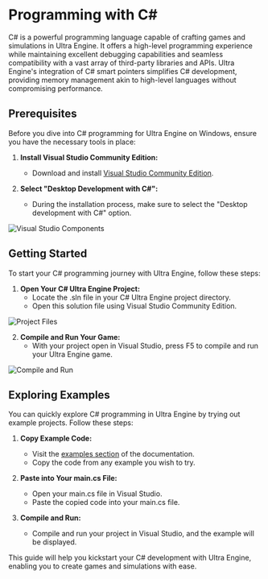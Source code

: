 # Programming with C\#

C# is a powerful programming language capable of crafting games and simulations in Ultra Engine. It offers a high-level programming experience while maintaining excellent debugging capabilities and seamless compatibility with a vast array of third-party libraries and APIs. Ultra Engine's integration of C# smart pointers simplifies C# development, providing memory management akin to high-level languages without compromising performance.

## Prerequisites

Before you dive into C# programming for Ultra Engine on Windows, ensure you have the necessary tools in place:

1. **Install Visual Studio Community Edition:**
   - Download and install [Visual Studio Community Edition](https://visualstudio.microsoft.com/#vs-section).

2. **Select "Desktop Development with C#":**
   - During the installation process, make sure to select the "Desktop development with C#" option.

![Visual Studio Components](https://raw.githubusercontent.com/UltraEngine/Documentation/master/Images/vs_components.png)

## Getting Started

To start your C# programming journey with Ultra Engine, follow these steps:

1. **Open Your C# Ultra Engine Project:**
   - Locate the .sln file in your C# Ultra Engine project directory.
   - Open this solution file using Visual Studio Community Edition.

![Project Files](https://raw.githubusercontent.com/UltraEngine/Documentation/master/Images/projectfiles.png)

2. **Compile and Run Your Game:**
   - With your project open in Visual Studio, press F5 to compile and run your Ultra Engine game.

![Compile and Run](https://raw.githubusercontent.com/UltraEngine/Documentation/master/Images/vs.png)

## Exploring Examples

You can quickly explore C# programming in Ultra Engine by trying out example projects. Follow these steps:

1. **Copy Example Code:**
   - Visit the [examples section](https://www.ultraengine.com/learn/LoadModel?lang=cpp) of the documentation.
   - Copy the code from any example you wish to try.

2. **Paste into Your main.cs File:**
   - Open your main.cs file in Visual Studio.
   - Paste the copied code into your main.cs file.

3. **Compile and Run:**
   - Compile and run your project in Visual Studio, and the example will be displayed.

This guide will help you kickstart your C# development with Ultra Engine, enabling you to create games and simulations with ease.

